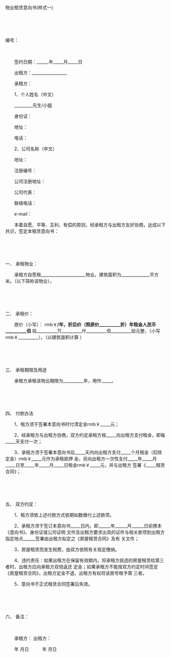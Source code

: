 



物业租赁意向书(样式一)



 

　　

　　


 编号：
 
　　



　　签约日期：______年_____月_____日　　

　　出租方：_________________　　

　　承租方：

　　1、个人姓名（中文）

　　_________先生/小姐

　　身份证：

　　地址：

　　电话：

　　2、公司名称（中文）

　　地址：

　　注册编号：

　　公司注册地址：

　　公司代表：

　　联络电话：

　　e-mail：　　

　　本着自愿、平等、互利、有偿的原则，经承租方与出租方友好协商，达成以下共识，签定本租赁意向书：

　　

　　

一、
承租物业：

　　承租方自愿租______________________物业。建筑面积为______________平方米。（以下简称该物业）。

　　

　　

二、
承租价：

　　原价（小写）： rmb￥__________/年，折后价（照原价__________折）年租金人民币__________佰__________ 拾__________万__________仟__________佰__________拾元整，（小写rmb￥__________）。（以建筑面积计算 ）

　　

　　

三、
承租期限及用途

　　承租方承租该物业期限为__________年，用作_____。

　　

　　

四、
付款办法

　　1、租方须于签署本意向书时付清定金rmb￥_____元；

　　2、经承租方与出租方协商，双方约定承租方按_____向出租方支付租金，即每_____天支付一次；

　　3、承租方须于签署本意向书后_____天内向出租方支付_____个月租金（扣除定金）rmb￥_____元作为承租抵押 金，另向出租方一次性支付_____年_____月_____日至_____年_____月_____日租金rmb￥_____元，并与出租方 签署《_____租赁合同》；

　　

　　

五、
双方约定：

　　1、租方须依上述付款方式依期如数缴付上述款项。

　　2、承租方须于签订本意向书_____日内，即______年______月______日前携本《意向书》、身份证或公司证明 文件及出租方要求出具的证件与相关款项到出租方指定地点______签署由出租方拟定之《房屋租赁合同》及有 关文件；

　　3、房屋租赁而发生税费，由双方依照有关规定缴纳。

　　4、违约责任：如果出租方在保留有效期内，将承租方挑选的房屋租赁给第三者时，出租方应向承租方双倍返还 定金；如果承租方不能按双方约定时间签定《房屋租赁合同》，出租方定金不退，出租方有权将该房号租予第 三者。

　　5、意向书于正式租赁合同签署后失效。

　　

　　

六、
备注：　　

　　

　　承租方： 出租方：

　　年 月日　　　年 月日